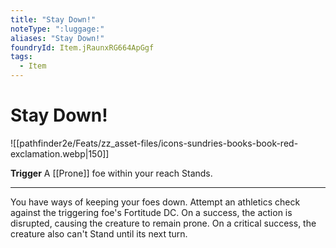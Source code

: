 ```yaml
---
title: "Stay Down!"
noteType: ":luggage:"
aliases: "Stay Down!"
foundryId: Item.jRaunxRG664ApGgf
tags:
  - Item
---
```


# Stay Down!
![[pathfinder2e/Feats/zz_asset-files/icons-sundries-books-book-red-exclamation.webp|150]]

**Trigger** A [[Prone]] foe within your reach Stands.

* * *

You have ways of keeping your foes down. Attempt an athletics check against the triggering foe's Fortitude DC. On a success, the action is disrupted, causing the creature to remain prone. On a critical success, the creature also can't Stand until its next turn.
